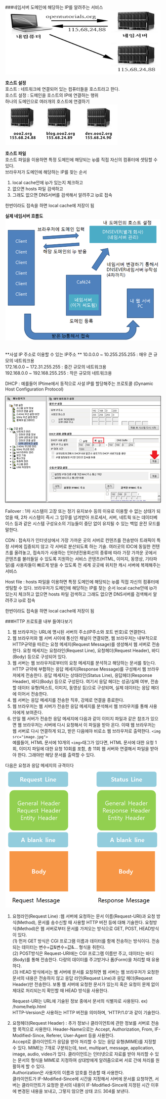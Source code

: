 ###네임서버
도메인에 해당하는 IP를 알려주는 서비스</br>
![](nameserver1.PNG)

**호스트 설정**</br>
호스트 : 네트워크에 연결되어 있는 컴퓨터들을 호스트라고 한다. </br>
호스트 설정 : 도메인을 호스트의 IP에 연결하는 행위 </br>
하나의 도메인으로 여러개의 호스트에 연결하기</br>
![](nameserver2.PNG)

**호스트 파일** </br>
호스트 파일을 이용하면 특정 도메인에 해당되는 ip를 직접 자신의 컴퓨터에 셋팅할 수 있다. </br>
브라우저가 도메인에 해당하는 IP를 찾는 순서 
1. local cache안에 ip가 있는지 체크하고 
2. 없으면 hosts 파일 검색하고
3. 그래도 없으면 DNS서버를 검색해서 알려주고 ip로 접속 

한번이라도 접속을 하면 local cache에 저장이 됨 

**실제 네임서버 흐름도**
![](nameserver3.PNG)

</br>
**사설 IP 주소로 이용할 수 있는 IP주소 **
10.0.0.0 ~ 10.255.255.255 : 매우 큰 규모의 네트워크용</br>
172.16.0.0 ~ 172.31.255.255 : 중간 규모의 네트워크용 </br>
192.168.0.0 ~ 192.168.255.255 : 작은 규모의 네트워크용 </br>


DHCP : 예를들어 IPtime에서 동적으로 사설 IP를 할당해주는 프로토콜 (Dynamic Host Configuration Protocol)

![](dhcp.png)

Failover : 1차 시스템이 고장 또는 정기 유지보수 등의 이유로 이용할 수 없는 상태가 되었을 때, 2차 시스템이 즉시 그 임무를 넘겨받아 프로세서, 서버, 네트웍 또는 데이터베이스 등과 같은 시스템 구성요소의 기능들이 중단 없이 유지될 수 있는 백업 운전 모드를 말한다.

CDN : 접속자가 인터넷상에서 가장 가까운 곳의 서버로 컨텐츠를 전송받아 트래픽이 특정 서버에 집중되지 않고 각 서버로 분산되도록 하는 기술. 
여러곳의 IDC에 동일한 컨텐츠를 올려놓고, 접속자가 사용하는 인터넷전용회선의 종류에 따라 가장 가까운 곳에서 콘텐츠를 불러들일 수 있도록 지원하는 서비스 
콘텐츠(HTML, 이미지, 동영상, 기타파일)를 사용자들이 빠르게 받을 수 있도록 전 세계 곳곳에 위치한 캐시 서버에 복제해주는 서비스 

Host file : hosts 파일을 이용하면 특정 도메인에 해당되는 ip를 직접 자신의 컴퓨터에 셋팅할 수 있다. 
브라우저가 도메인에 해당하는 IP를 찾는 순서 
local cache안에 ip가 있는지 체크하고 
없으면 hosts 파일 검색하고
그래도 없으면 DNS서버를 검색해서 알려주고 ip로 접속 
 
한번이라도 접속을 하면 local cache에 저장이 됨 

###HTTP 프로토콜 내부 들여다보기 

1. 웹 브라우저는 URL에 명시된 서버의 주소(IP주소와 포트 번호)로 연결한다. 
2. 웹 브라우저와 웹 서버 사이에 통신인 채널이 연결되면, 웹 브라우저는 내부적으로 HTTP규약을 따르는 요청 메세지(Request Message)를 생성해서 웹 서버로 전송한다. 요청 메세지는 요청라인(Request Line), 요청헤더(Request Header), 바디(Body) 등으로 구성되어 있다. 
3. 웹 서버는 웹 브라우저로부터의 요청 메세지를 분석하고 해당하는 문서를 찾는다. HTTP 규약에 부합하는 응답 메세지(Response Message)를 구성해서 웹 브라우저에게 전송한다. 응답 메세지는 상태라인(Status Line), 응답헤더(Response Header), 바디(Body) 등으로 구성된다. 여기서 응답 헤더는 성공/실패 여부, 전송할 데이터 유형(텍스트, 이미지, 동영상 등)으로 구성되며, 실제 데이터는 응답 헤더에 이어서 전송한다. 
4. 웹 서버는 응답 메세지를 전송한 직후, 강제로 연결을 종료한다. 
5. 웹 브라우저는 웹 서버가 전송한 응답 메세지를 분석해서 웹 브라우저를 통해 사용자에게 보여준다.
6. 만일 웹 서버가 전송한 응답 메세지에 다음과 같이 이미지 파일과 같은 참조가 있으면 웹 브라우저는 서버에 다시 요청해서 이 파일을 받아 온다. 이때 웹 브라우저는 웹 서버로 다시 연결하게 되고, 받은 다음에야 비로소 웹 브라우저로 출력한다. ```<img src="image.jpg">``` 
</br>예를들어, HTML 문서에 10개의 ``` <img> ```태그가 있다면, HTML 문서에 대한 요청 1회, 이미지 파일에 대한 요청 10회를 포함, 총 11회 웹 서버와 연결해서 파일을 받아야 한다. 그래야만 해당 문서를 출력할 수 있다. 

다음은 요청과 응답 메세지의 규격이다</br>
![](dddd.PNG)

1. 요청라인(Request Line) :웹 서버에 요청하는 문서 이름(Request-URI)과 요청 방식(Method), 문서를 송수신할 때 사용할 HTTP 버전 등에 대해 기술한다. 요청방식(Method)은 웹 서버로부터 문서를 가져오는 방식으로 GET, POST, HEAD방식이 있다. </br>
(1) 먼저 GET 방식은 CGI 프로그램 이름과 데이터를 함께 전송하는 방식이다. 전송되는 데이터는 변수=값&변수=값&... 형식을 취한다. </br>
(2) POST방식은 Request-URI에는 CGI 프로그램 이름만 주고, 데이터는 바디(Body)를 통해 전송한다. 다량의 데이터를 주고받거나 폼(Form)을 처리할 때 유용하다. </br>
(3) HEAD 방식에서는 웹 서버에 문서를 요청하면 웹 서버는 웹 브라우저가 요청한 문서의 내용은 전송하지 않고 응답 라인(Request Line)과 응답 헤더(Request Header)만 전송한다. 보통 웹 서버에 요청한 문서가 있는지 혹은 요청이 문제 없이 제대로 처리되는지 확인할 때 HEAD 방식을 사용한다.

    Request-URI는 URL에 기술된 정보 중에서 문서의 식별자로 사용된다. ex) /home/help.html</br>
    HTTP-Version은 사용하는 HTTP 버전을 의미하며, 'HTTP/1.0'과 같이 기술한다. 
    
2. 요청헤더(Request Header) : 추가 정보나 클라이언트에 관한 정보를 서버로 전송할 목적으로 사용한다. Header-Name으로는 Accept, Authorization, From, IF-Modified-Since, Referer, User-Agent 등을 사용한다.</br>Accept로 클라이언트가 응답을 받아 처리할 수 있는 응답 유형(MIME)를 지정할 수 있다. MIME는 7개로 구분되는데, text, multipart, message, application, image, audio, video가 있다. 클라이언트는 인터넷으로 자료를 받아 처리할 수 있는 문서의 형식을 MIME로 지정하여 상대방에게 알려줌으로써 서로 간에 처리를 원활하게 할 수 있다.</br>Authorization은 사용자의 이름과 암호를 전송할 때 사용한다. </br> 클라이언트가 IF-Modified-Since에 시간을 지정해서 서버에 문서를 요청하면, 서버는 클라이언트가 요청한 문서의 내용이 IF-Modified-Since에 지정된 시간 이후에 변경된 내용을 보내고, 그렇지 않으면 상태 코드 304를 보낸다. 

